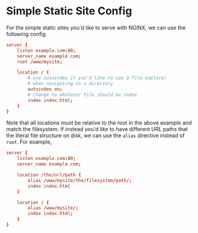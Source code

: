 # Simple Static Site Config

For the simple static sites you'd like to serve with NGINX, we can use the following config

```conf
server {
    listen example.com:80;
    server_name example.com;
    root /www/mysite;

    location / {
        # use autoindex if you'd like to see a file explorer
        # when navigating to a directory
        autoindex on;
        # change to whatever file should be index
        index index.html;
    }
}
```

Note that all locations must be relative to the root in the above example and match the filesystem. If instead you'd like to have different URL paths that the literal file structure on disk, we can use the `alias` directive instead of `root`. For example,

```conf
server {
    listen example.com:80;
    server_name example.com;

    location /the/url/path {
        alias /www/mysite/the/filesystem/path/;
        index index.html
    }

    location / {
        alias /www/mysite/;
        index index.html;
    }
}
```
